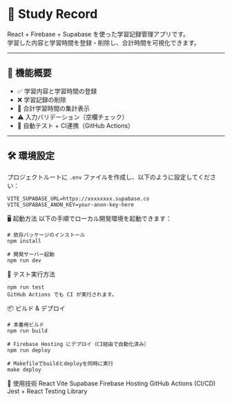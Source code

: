 # 📝 Study Record

React + Firebase + Supabase を使った学習記録管理アプリです。  
学習した内容と学習時間を登録・削除し、合計時間を可視化できます。

---

## 🚀 機能概要

- ✅ 学習内容と学習時間の登録  
- ❌ 学習記録の削除  
- 🧮 合計学習時間の集計表示  
- ⚠️ 入力バリデーション（空欄チェック）  
- 🧪 自動テスト + CI連携（GitHub Actions）

---

## 🛠️ 環境設定

プロジェクトルートに `.env` ファイルを作成し、以下のように設定してください：

```env
VITE_SUPABASE_URL=https://xxxxxxxx.supabase.co
VITE_SUPABASE_ANON_KEY=your-anon-key-here
```

🖥️ 起動方法
以下の手順でローカル開発環境を起動できます：

```
# 依存パッケージのインストール
npm install

# 開発サーバー起動
npm run dev
```

🧪 テスト実行方法
```
npm run test
GitHub Actions でも CI が実行されます。
```

📦 ビルド & デプロイ
```
# 本番用ビルド
npm run build

# Firebase Hosting にデプロイ（CI経由で自動化済み）
npm run deploy

# Makefileでbuildとdeployを同時に実行
make deploy
```

🧾 使用技術
React
Vite
Supabase
Firebase Hosting
GitHub Actions (CI/CD)
Jest + React Testing Library